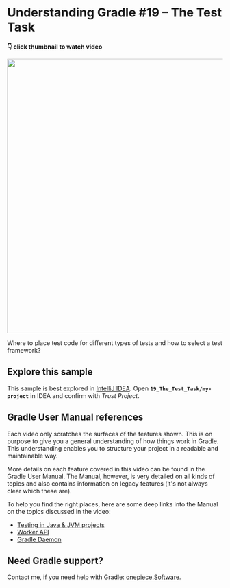 # Understanding Gradle #19 – The Test Task

**👇 click thumbnail to watch video**

[<img src="https://onepiecesoftware.github.io/img/videos/19.png" width="640">](https://www.youtube.com/watch?v=YJjNQJSaFww&list=PLWQK2ZdV4Yl2k2OmC_gsjDpdIBTN0qqkE)

Where to place test code for different types of tests and how to select a test framework?

## Explore this sample

This sample is best explored in [IntelliJ IDEA](https://www.jetbrains.com/idea/download).
Open **`19_The_Test_Task/my-project`** in IDEA and confirm with _Trust Project_.

## Gradle User Manual references

Each video only scratches the surfaces of the features shown.
This is on purpose to give you a general understanding of how things work in Gradle.
This understanding enables you to structure your project in a readable and maintainable way.

More details on each feature covered in this video can be found in the Gradle User Manual.
The Manual, however, is very detailed on all kinds of topics and also contains information on legacy features (it's not always clear which these are).

To help you find the right places, here are some deep links into the Manual on the topics discussed in the video:

* [Testing in Java & JVM projects](https://docs.gradle.org/current/userguide/java_testing.html)
* [Worker API](https://docs.gradle.org/current/userguide/worker_api.html)
* [Gradle Daemon](https://docs.gradle.org/current/userguide/gradle_daemon.html)

## Need Gradle support?

Contact me, if you need help with Gradle: [onepiece.Software](http://onepiece.software).
